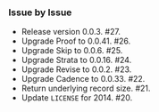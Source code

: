 ### Issue by Issue

 * Release version 0.0.3. #27.
 * Upgrade Proof to 0.0.41. #26.
 * Upgrade Skip to 0.0.6. #25.
 * Upgrade Strata to 0.0.16. #24.
 * Upgrade Revise to 0.0.2. #23.
 * Upgrade Cadence to 0.0.33. #22.
 * Return underlying record size. #21.
 * Update `LICENSE` for 2014. #20.
